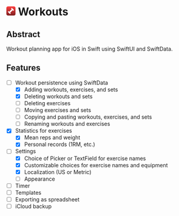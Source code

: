 # <img src="Workouts/Assets.xcassets/AppIcon.appiconset/Workouts.png" width="24"/> Workouts

## Abstract
Workout planning app for iOS in Swift using SwiftUI and SwiftData. 

## Features
- [ ] Workout persistence using SwiftData
    - [x] Adding workouts, exercises, and sets
    - [X] Deleting workouts and sets
    - [ ] Deleting exercises
    - [ ] Moving exercises and sets
    - [ ] Copying and pasting workouts, exercises, and sets
    - [ ] Renaming workouts and exercises
- [X] Statistics for exercises
    - [X] Mean reps and weight
    - [X] Personal records (1RM, etc.)
- [ ] Settings
    - [x] Choice of Picker or TextField for exercise names
    - [X] Customizable choices for exercise names and equipment
    - [x] Localization (US or Metric)
    - [ ] Appearance
- [ ] Timer
- [ ] Templates
- [ ] Exporting as spreadsheet
- [ ] iCloud backup
